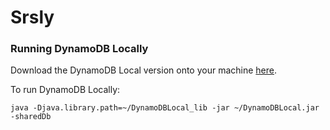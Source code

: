 # Srsly

### Running DynamoDB Locally

Download the DynamoDB Local version onto your machine [here](https://docs.aws.amazon.com/amazondynamodb/latest/developerguide/DynamoDBLocal.DownloadingAndRunning.html).

To run DynamoDB Locally:

    java -Djava.library.path=~/DynamoDBLocal_lib -jar ~/DynamoDBLocal.jar -sharedDb


